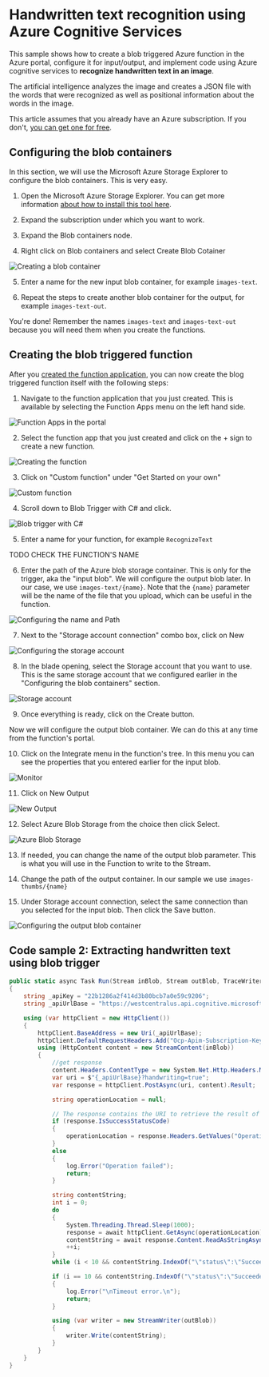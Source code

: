# Handwritten text recognition using Azure Cognitive Services

This sample shows how to create a blob triggered Azure function in the Azure portal, configure it for input/output, and implement code using Azure cognitive services to **recognize handwritten text in an image**.

The artificial intelligence analyzes the image and creates a JSON file with the words that were recognized as well as positional information about the words in the image.

This article assumes that you already have an Azure subscription. If you don't, [you can get one for free](https://github.com/lbugnion/sample-azure-general/blob/master/Doc/trial-account.md).

## Configuring the blob containers

In this section, we will use the Microsoft Azure Storage Explorer to configure the blob containers. This is very easy.

1. Open the Microsoft Azure Storage Explorer. You can get more information [about how to install this tool here](https://github.com/lbugnion/sample-azure-general/blob/master/Doc/azure-explorer.md).

2. Expand the subscription under which you want to work.

3. Expand the Blob containers node.

4. Right click on Blob containers and select Create Blob Cotainer

![Creating a blob container](./Img/2017-11-16_16-17-47.png)

5. Enter a name for the new input blob container, for example ```images-text```.

6. Repeat the steps to create another blob container for the output, for example ```images-text-out```.

You're done! Remember the names ```images-text``` and ```images-text-out``` because you will need them when you create the functions.

## Creating the blob triggered function

After you [created the function application](./creating.md), you can now create the blog triggered function itself with the following steps:

1. Navigate to the function application that you just created. This is available by selecting the Function Apps menu on the left hand side.

![Function Apps in the portal](./Img/2017-11-16_12-11-30.png)

2. Select the function app that you just created and click on the + sign to create a new function.

![Creating the function](./Img/2017-11-16_12-12-57.png)

3. Click on "Custom function" under "Get Started on your own"

![Custom function](./Img/2017-11-16_12-13-39.png)

4. Scroll down to Blob Trigger with C# and click.

![Blob trigger with C#](./Img/2017-11-16_12-15-04.png)

5. Enter a name for your function, for example ```RecognizeText```

TODO CHECK THE FUNCTION'S NAME

6. Enter the path of the Azure blob storage container. This is only for the trigger, aka the "input blob". We will configure the output blob later. In our case, we use ```images-text/{name}```. Note that the ```{name}``` parameter will be the name of the file that you upload, which can be useful in the function.

![Configuring the name and Path](./Img/TODO_IMAGE)

7. Next to the "Storage account connection" combo box, click on New

![Configuring the storage account](./Img/2017-11-16_16-56-38.png)

8. In the blade opening, select the Storage account that you want to use. This is the same storage account that we configured earlier in the "Configuring the blob containers" section.

![Storage account](TODO_IMAGE)

9. Once everything is ready, click on the Create button.

Now we will configure the output blob container. We can do this at any time from the function's portal.

10. Click on the Integrate menu in the function's tree. In this menu you can see the properties that you entered earlier for the input blob.

![Monitor](./Img/2017-11-16_17-00-51.png)

11. Click on New Output

![New Output](./Img/2017-11-16_17-02-56.png)

12. Select Azure Blob Storage from the choice then click Select.

![Azure Blob Storage](./Img/2017-11-16_17-03-57.png)

13. If needed, you can change the name of the output blob parameter. This is what you will use in the Function to write to the Stream.

14. Change the path of the output container. In our sample we use ```images-thumbs/{name}```

15. Under Storage account connection, select the same connection than you selected for the input blob. Then click the Save button.

![Configuring the output blob container](./Img/2017-11-16_17-06-39.png)





## Code sample 2: Extracting handwritten text using blob trigger

```CS
public static async Task Run(Stream inBlob, Stream outBlob, TraceWriter log)
{
    string _apiKey = "22b1286a2f414d3b80bcb7a0e59c9206";
    string _apiUrlBase = "https://westcentralus.api.cognitive.microsoft.com/vision/v1.0/recognizeText";

    using (var httpClient = new HttpClient())
    {
        httpClient.BaseAddress = new Uri(_apiUrlBase);
        httpClient.DefaultRequestHeaders.Add("Ocp-Apim-Subscription-Key", _apiKey);
        using (HttpContent content = new StreamContent(inBlob))
        {
            //get response
            content.Headers.ContentType = new System.Net.Http.Headers.MediaTypeWithQualityHeaderValue("application/octet-stream");
            var uri = $"{_apiUrlBase}?handwriting=true";
            var response = httpClient.PostAsync(uri, content).Result;

            string operationLocation = null;

            // The response contains the URI to retrieve the result of the process.
            if (response.IsSuccessStatusCode)
            {
                operationLocation = response.Headers.GetValues("Operation-Location").FirstOrDefault();
            }
            else
            {
                log.Error("Operation failed");
                return;
            }

            string contentString;
            int i = 0;
            do
            {
                System.Threading.Thread.Sleep(1000);
                response = await httpClient.GetAsync(operationLocation);
                contentString = await response.Content.ReadAsStringAsync();
                ++i;
            }
            while (i < 10 && contentString.IndexOf("\"status\":\"Succeeded\"") == -1);

            if (i == 10 && contentString.IndexOf("\"status\":\"Succeeded\"") == -1)
            {
                log.Error("\nTimeout error.\n");
                return;
            }

            using (var writer = new StreamWriter(outBlob))
            {
                writer.Write(contentString);
            }
        }
    }
}
```